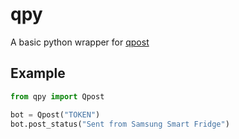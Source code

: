 # qpy

A basic python wrapper for [qpost](https://qpostapp.com)

## Example

```py
from qpy import Qpost

bot = Qpost("TOKEN")
bot.post_status("Sent from Samsung Smart Fridge")
```
